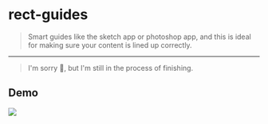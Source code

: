 # rect-guides

> Smart guides like the sketch app or photoshop app, and this is ideal for making sure your content is lined up correctly.
---

> I'm sorry 👅, but I'm still in the process of finishing.

## Demo

![](https://gw.alicdn.com/tfs/TB1r40aXeSSBuNjy0FlXXbBpVXa-807-700.gif)


